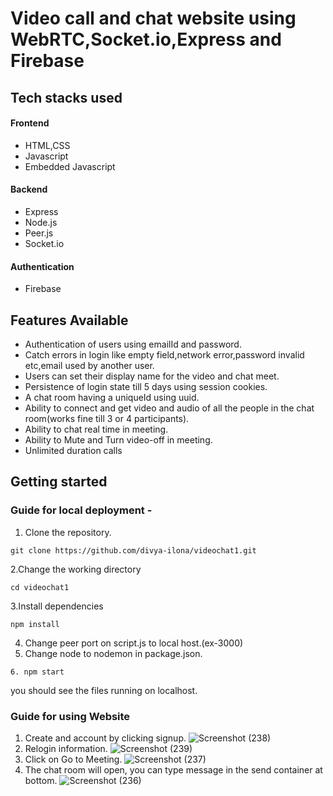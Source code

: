 
# Video call and chat website using WebRTC,Socket.io,Express and Firebase

##  Tech stacks used

#### Frontend

- HTML,CSS
- Javascript
- Embedded Javascript

#### Backend

- Express
- Node.js
- Peer.js
- Socket.io

#### Authentication

- Firebase

## Features Available
- Authentication of users using emailId and password.
- Catch errors in login like empty field,network error,password invalid etc,email used by another user.
- Users can set their display name for the video and chat meet.
- Persistence of login state till 5 days using session cookies.
- A chat room having a uniqueId using uuid.
- Ability to connect and get video and audio of all the people in the chat room(works fine till 3 or 4 participants).
- Ability to chat real time in meeting.
- Ability to Mute and Turn video-off in meeting.
- Unlimited duration calls

## Getting started

### Guide for local deployment -
1. Clone the repository.
```
git clone https://github.com/divya-ilona/videochat1.git
```
2.Change the working directory
```
cd videochat1
```
3.Install dependencies
```
npm install
```
4. Change peer port on script.js to local host.(ex-3000)
5. Change node to nodemon in package.json.
```
6. npm start
```
you should see the files running on localhost.

### Guide for using Website
1. Create and account by clicking signup.
![Screenshot (238)](https://user-images.githubusercontent.com/61948559/125345675-7431d100-e376-11eb-9dcb-65be7bfcfba4.png)
2. Relogin information.
![Screenshot (239)](https://user-images.githubusercontent.com/61948559/125345841-a8a58d00-e376-11eb-99f6-7f3c3454a947.png)
3. Click on Go to Meeting.
![Screenshot (237)](https://user-images.githubusercontent.com/61948559/125345750-8d3a8200-e376-11eb-91f3-234b8d32fcdf.png)
4. The chat room will open, you can type message in the send container at bottom.
![Screenshot (236)](https://user-images.githubusercontent.com/61948559/125345213-e2c25f00-e375-11eb-8b33-465ca9a10549.png)












  
